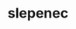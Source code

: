---
layout: hornina
title: slepenec
order: 3
location:
  x: 1065700
  y: 660721
  text: Z lomu Chrtníky (okres Pardubice, Pardubický kraj)
material: Ze zakulacených úlomků doleritu a jiných hornin. Úlomky jsou spojené vápencem, v němž jsou zkameněliny.
story: Druhohorní moře se rozšířilo až k místu, kde vyčnívala odolná doleritová skála. Příboj si pohrával s uvolněnými kameny a balvany doleritu, které do sebe narážely až se obrousily do kulata. Později se moře ještě více rozšířilo a prohloubilo. Mezi valouny doleritu se usadil vápenec, který je spojil dohromady jako lepidlo.
usage: Slepenec se těží spolu s doleritem jako stavební kámen.
seeAlso: |
  - na [kámen číslo 16](16) - uvidíš, jak vypadá dolerit - vyvřelá hornina, ze které vznikla většina mých valounů
  - na [kámen číslo 43](43) - uvidíš jiný typ slepence
category: česká křídová pánev
type:
  name: sedimenty
  description: horniny usazené
events:
  - description: vznik slepence
    geologic-period: mezozoikum
  - description: vznik doleritu
    geologic-period: paleozoikum
---